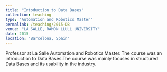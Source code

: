 ```yaml
---
title: "Intoduction to Data Bases"
collection: teaching
type: "Automation and Robotics Master"
permalink: /teaching/2015-DB
venue: "LA SALLE, RAMÓN LLULL UNIVERSITY"
date: 2015
location: "Barcelona, Spain"
---
```


Professor at La Salle Automation and Robotics Master. The course was an introduction to Data
Bases.The course was mainly focuses in structured Data Bases and its usability in the industry.